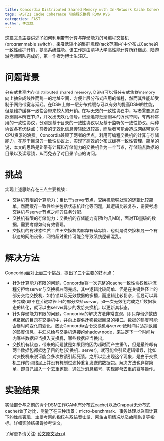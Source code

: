 ```yaml
---
title: Concordia:Distributed Shared Memory with In-Network Cache Coherence
tags: FAST21 Cache Coherence 可编程交换机 RDMA KVS
categories: FAST
author: 李之悦
---
```


这篇文章主要讲述了如何利用带有计算与存储能力的可编程交换机(programmable switch)，来降低较小的集群规模(rack范围内)中分布式Cache的一致性维护开销，提高系统性能。该工作是由清华大学高性能计算所舒继武、陆游游老师团队完成的，第一作者为博士生汪庆。

# 问题背景

分布式共享内存(distributed shared memory, DSM)可以将分布式集群memory向上抽象成线性而统一的地址空间，方便上层分布式应用的编程，然而其性能却受制于网络带宽与延迟。在DSM上做一层分布式缓存可以有效的提高DSM的性能，但是维护缓存一致性会带来较大的开销。在写无效的一致性协议中，写者需要追踪数据副本所在节点，并发出无效化信号。根据追踪数据副本的方式不同，有两种常用的一致性协议，分别是基于目录的一致性协议以及基于监听的一致性协议。两种协议各有优缺点：前者的无效化信息传输延迟较高，而后者可能会造成网络带宽与CPU资源的浪费。Concordia兼顾了两者的优点，利用可编程交换机的计算与存储能力，在基于目录的一致性协议上，实现了高效的分布式缓存一致性管理。简单的说，本文的思路是让带有计算和存储能力的交换机作为一个节点，存储热点数据的目录以及读写锁，从而免去了对目录节点的访问。

# 挑战

实现上述思路存在三点主要挑战：
- 交换机有限的计算能力：相比于server节点，交换机能够处理的逻辑比较简单，然而缓存一致性维护包括状态机转化等问题，其逻辑比较复杂，需要考虑交换机与server节点之间的任务分配。
- 交换机有限的存储能力：交换机的存储能力有限(约几MB)，面对TB量级的数据，需要考虑如何有效管理。
- 交换机的有状态性质：由于交换机内部存有读写锁，也就是说交换机是一个有状态的网络设备，网络超时重传可能会导致系统逻辑混乱。

# 解决方法

Concorida面对上面三个挑战，提出了三个主要的技术点：
- 针对计算能力有限的问题，Concordia将一次完整的cache一致性协议维护流程分担给server与交换机共同完成，其中逻辑比较简单、但是在关键路径上的部分交给交换机，如持锁以及无效数据的多播，而逻辑比较复杂，但是可以异步完成(即不在关键路径上)的部分交给server，如一次无效化完成之后数据状态的转化，就可以由server异步的发给交换机，以更新其状态。
- 针对存储能力有限的问题，Concorida的解决方法非常直观，即只存储少数热点数据的目录在交换机中，并向上提供迁移数据目录的接口。数据的热度可能会随时间变化而变化，因此Concordia会令交换机与server按时间片追踪数据的热度信息，并汇总给与交换机连接的shadow node，来决定下一个时间片内哪些数据应当换入交换机，哪些数据应当换出。
- 交换机有状态，带来的问题就是如果网络因为超时而产生重传，但是最终却有两个数据包都抵达了目的地(交换机、server)，就可能会引起逻辑错误，比如对交换机来说可能会多次放锁引起死锁。之所以会出现这个现象，是由于交换机工作的网络层上并没有机制过滤掉重复发送的数据包。解决方法也非常简单，即自己加入一个去重逻辑，通过对消息编号，实现能够去重的幂等操作。

# 实验结果

实验部分与之前的两个DSM工作GAM(有分布式cache)以及Grappa(无分布式cache)做了对比，测量了在三种场景：micro-benchmark、事务处理以及图计算下的性能表现，主要考察的指标有系统吞吐量、网络占用情况以及故障恢复等指标。详细实验结果请参考论文。

 
了解更多请关注: [论文原文及ppt](https://www.usenix.org/conference/fast21/presentation/wang) 